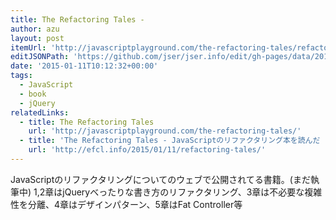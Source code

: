 ```yaml
---
title: The Refactoring Tales -
author: azu
layout: post
itemUrl: 'http://javascriptplayground.com/the-refactoring-tales/refactoring-tales.html'
editJSONPath: 'https://github.com/jser/jser.info/edit/gh-pages/data/2015/01/index.json'
date: '2015-01-11T10:12:32+00:00'
tags:
  - JavaScript
  - book
  - jQuery
relatedLinks:
  - title: The Refactoring Tales
    url: 'http://javascriptplayground.com/the-refactoring-tales/'
  - title: 'The Refactoring Tales - JavaScriptのリファクタリング本を読んだ | Web Scratch'
    url: 'http://efcl.info/2015/01/11/refactoring-tales/'
---
```

JavaScriptのリファクタリングについてのウェブで公開されてる書籍。(まだ執筆中)
1,2章はjQueryべったりな書き方のリファクタリング、3章は不必要な複雑性を分離、4章はデザインパターン、5章はFat Controller等
